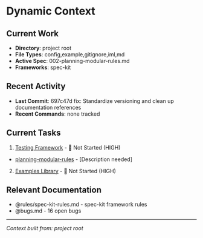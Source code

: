 # Dynamic Context
<!-- Generated: 2025-09-18 20:30:56 -->

## Current Work
- **Directory**: project root
- **File Types**: config,example,gitignore,iml,md
- **Active Spec**: 002-planning-modular-rules.md
- **Frameworks**: spec-kit

## Recent Activity
- **Last Commit**: 697c47d fix: Standardize versioning and clean up documentation references
- **Recent Commands**: none tracked

## Current Tasks
1. [Testing Framework](./active/06-testing-framework.md) - 🔴 Not Started (HIGH)
- [planning-modular-rules](active/002-planning-modular-rules.md) - [Description needed]
2. [Examples Library](./active/07-examples-library.md) - 🔴 Not Started (HIGH)

## Relevant Documentation
- @rules/spec-kit-rules.md - spec-kit framework rules
- @bugs.md - 16 open bugs

---
*Context built from: project root*
